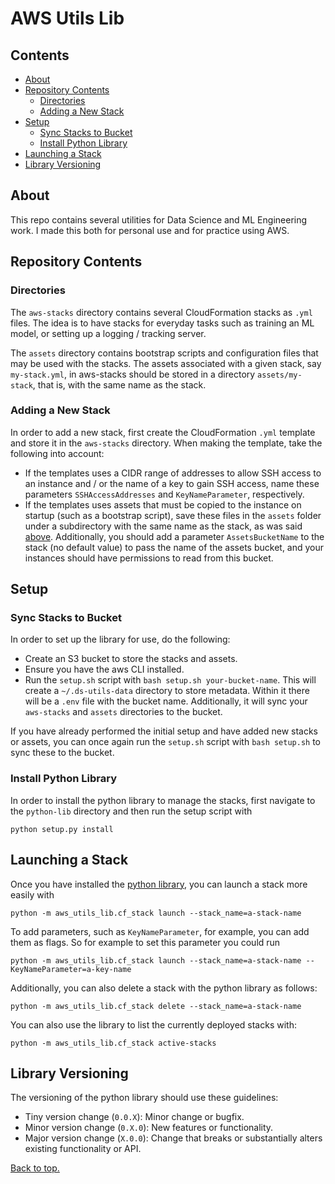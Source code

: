 # AWS Utils Lib

## Contents
- [About](#about)
- [Repository Contents](#repository-contents)
  - [Directories](#directories)
  - [Adding a New Stack](#adding-a-new-stack)
- [Setup](#setup)
  - [Sync Stacks to Bucket](#sync-stacks-to-bucket)
  - [Install Python Library](#install-python-library)
- [Launching a Stack](#launching-a-stack)
- [Library Versioning](#library-versioning)

## About
This repo contains several utilities for Data Science and ML Engineering work. I made
this both for personal use and for practice using AWS.

## Repository Contents

### Directories
The `aws-stacks` directory contains several CloudFormation stacks as `.yml` files.
The idea is to have stacks for everyday tasks such as training an ML model, or setting
up a logging / tracking server.

The `assets` directory contains bootstrap scripts and configuration files that may be used
with the stacks. The assets associated with a given stack, say `my-stack.yml`, in aws-stacks
should be stored in a directory `assets/my-stack`, that is, with the same name as the stack.

### Adding a New Stack
In order to add a new stack, first create the CloudFormation `.yml` template and store it in
the `aws-stacks` directory. When making the template, take the following into account:
- If the templates uses a CIDR range of addresses to allow SSH access
  to an instance and / or the name of a key to gain SSH access, name these parameters `SSHAccessAddresses`
  and `KeyNameParameter`, respectively.
- If the templates uses assets that must be copied to the instance on startup (such as a bootstrap script),
  save these files in the `assets` folder under a subdirectory with the same name as the stack, as was
  said [above](#directories). Additionally, you should add a parameter `AssetsBucketName` to the stack
  (no default value) to pass the name of the assets bucket, and your instances should have permissions to
  read from this bucket.
  

## Setup

### Sync Stacks to Bucket
In order to set up the library for use, do the following:
- Create an S3 bucket to store the stacks and assets.
- Ensure you have the aws CLI installed.
- Run the `setup.sh` script with `bash setup.sh your-bucket-name`. This will create a
  `~/.ds-utils-data` directory to store metadata. Within it there will be a `.env` file
  with the bucket name. Additionally, it will sync your `aws-stacks` and `assets` directories
  to the bucket.

If you have already performed the initial setup and have added new stacks or assets, you can once
again run the `setup.sh` script with `bash setup.sh` to sync these to the bucket.

### Install Python Library
In order to install the python library to manage the stacks, first navigate to the `python-lib` directory
and then run the setup script with
```shell
python setup.py install
```

## Launching a Stack

Once you have installed the [python library](#install-python-library), you can launch a stack more easily
with
```shell
python -m aws_utils_lib.cf_stack launch --stack_name=a-stack-name
```
To add parameters, such as `KeyNameParameter`, for example, you can add them as flags. So for example to set this 
parameter you could run 
```shell
python -m aws_utils_lib.cf_stack launch --stack_name=a-stack-name --KeyNameParameter=a-key-name
```

Additionally, you can also delete a stack with the python library as follows:
```shell
python -m aws_utils_lib.cf_stack delete --stack_name=a-stack-name
```

You can also use the library to list the currently deployed stacks with:
```shell
python -m aws_utils_lib.cf_stack active-stacks
```

## Library Versioning
The versioning of the python library should use these guidelines:
- Tiny version change (`0.0.X`): Minor change or bugfix.
- Minor version change (`0.X.0`): New features or functionality.
- Major version change (`X.0.0`): Change that breaks or substantially alters existing functionality or API.

[Back to top.](#aws-utils-lib)
